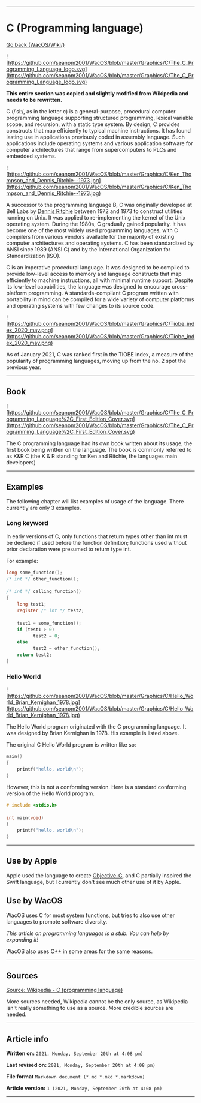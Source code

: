
***

# C (Programming language)

[Go back (WacOS/Wiki/)](https://github.com/seanpm2001/WacOS/wiki)

![https://github.com/seanpm2001/WacOS/blob/master/Graphics/C/The_C_Programming_Language_logo.svg](https://github.com/seanpm2001/WacOS/blob/master/Graphics/C/The_C_Programming_Language_logo.svg)

**This entire section was copied and slightly mofified from Wikipedia and needs to be rewritten.**

C (/ˈsiː/, as in the letter c) is a general-purpose, procedural computer programming language supporting structured programming, lexical variable scope, and recursion, with a static type system. By design, C provides constructs that map efficiently to typical machine instructions. It has found lasting use in applications previously coded in assembly language. Such applications include operating systems and various application software for computer architectures that range from supercomputers to PLCs and embedded systems.

![https://github.com/seanpm2001/WacOS/blob/master/Graphics/C/Ken_Thompson_and_Dennis_Ritchie--1973.jpg](https://github.com/seanpm2001/WacOS/blob/master/Graphics/C/Ken_Thompson_and_Dennis_Ritchie--1973.jpg)

A successor to the programming language B, C was originally developed at Bell Labs by [Dennis Ritchie](https://github.com/seanpm2001/WacOS/wiki/Dennis_Ritchie/) between 1972 and 1973 to construct utilities running on Unix. It was applied to re-implementing the kernel of the Unix operating system. During the 1980s, C gradually gained popularity. It has become one of the most widely used programming languages, with C compilers from various vendors available for the majority of existing computer architectures and operating systems. C has been standardized by ANSI since 1989 (ANSI C) and by the International Organization for Standardization (ISO).

C is an imperative procedural language. It was designed to be compiled to provide low-level access to memory and language constructs that map efficiently to machine instructions, all with minimal runtime support. Despite its low-level capabilities, the language was designed to encourage cross-platform programming. A standards-compliant C program written with portability in mind can be compiled for a wide variety of computer platforms and operating systems with few changes to its source code.

![https://github.com/seanpm2001/WacOS/blob/master/Graphics/C/Tiobe_index_2020_may.png](https://github.com/seanpm2001/WacOS/blob/master/Graphics/C/Tiobe_index_2020_may.png)

As of January 2021, C was ranked first in the TIOBE index, a measure of the popularity of programming languages, moving up from the no. 2 spot the previous year.

***

## Book

![https://github.com/seanpm2001/WacOS/blob/master/Graphics/C/The_C_Programming_Language%2C_First_Edition_Cover.svg](https://github.com/seanpm2001/WacOS/blob/master/Graphics/C/The_C_Programming_Language%2C_First_Edition_Cover.svg)

The C programming language had its own book written about its usage, the first book being written on the language. The book is commonly referred to as K&R C (the K & R standing for Ken and Ritchie, the languages main developers)

***

## Examples

The following chapter will list examples of usage of the language. There currently are only 3 examples.

### Long keyword

In early versions of C, only functions that return types other than int must be declared if used before the function definition; functions used without prior declaration were presumed to return type int.

For example:

```c
long some_function();
/* int */ other_function();

/* int */ calling_function()
{
    long test1;
    register /* int */ test2;

    test1 = some_function();
    if (test1 > 0)
          test2 = 0;
    else
          test2 = other_function();
    return test2;
}
```

### Hello World

![https://github.com/seanpm2001/WacOS/blob/master/Graphics/C/Hello_World_Brian_Kernighan_1978.jpg](https://github.com/seanpm2001/WacOS/blob/master/Graphics/C/Hello_World_Brian_Kernighan_1978.jpg)

The Hello World program originated with the C programming language. It was designed by Brian Kernighan in 1978. His example is listed above.

The original C Hello World program is written like so:

```c
main()
{
    printf("hello, world\n");
}
```

However, this is not a conforming version. Here is a standard conforming version of the Hello World program.

```c
# include <stdio.h>

int main(void)
{
    printf("hello, world\n");
}
```

***

## Use by Apple

Apple used the language to create [Objective-C](https://github.com/seanpm2001/WacOS/wiki/Objective-C/), and C partially inspired the Swift language, but I currently don't see much other use of it by Apple.

## Use by WacOS

WacOS uses C for most system functions, but tries to also use other languages to promote software diversity. 

_This article on programming languages is a stub. You can help by expanding it!_

WacOS also uses [C++](https://github.com/seanpm2001/WacOS/wiki/CPP/) in some areas for the same reasons.

***

## Sources

[Source: Wikipedia - C (programming language)](https://en.wikipedia.org/wiki/C_(programming_language))

More sources needed, Wikipedia cannot be the only source, as Wikipedia isn't really something to use as a source. More credible sources are needed.

***

## Article info

**Written on:** `2021, Monday, September 20th at 4:08 pm)`

**Last revised on:** `2021, Monday, September 20th at 4:08 pm)`

**File format** `Markdown document (*.md *.mkd *.markdown)`

**Article version:** `1 (2021, Monday, September 20th at 4:08 pm)`

***
